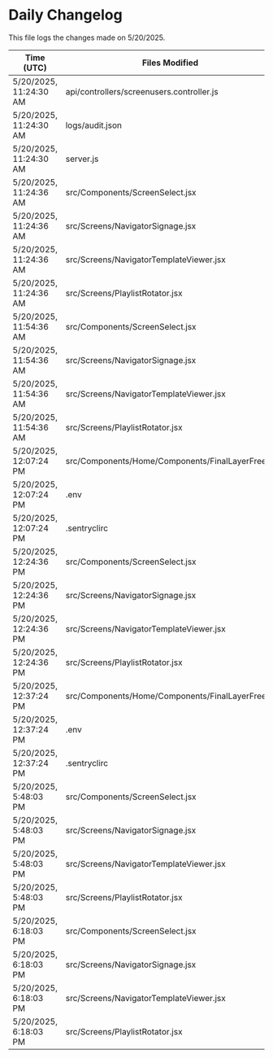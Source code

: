 # Daily Changelog

This file logs the changes made on 5/20/2025.

| Time (UTC)             | Files Modified                    | Changes (Addition/Deletion) |
|------------------------|-----------------------------------|-----------------------------|
| 5/20/2025, 11:24:30 AM | api/controllers/screenusers.controller.js | 4 Additions & 4 Deletions |
| 5/20/2025, 11:24:30 AM | logs/audit.json | 5 Additions & 5 Deletions |
| 5/20/2025, 11:24:30 AM | server.js | 8 Additions & 8 Deletions |
| 5/20/2025, 11:24:36 AM | src/Components/ScreenSelect.jsx | 5 Additions & 14 Deletions|
| 5/20/2025, 11:24:36 AM | src/Screens/NavigatorSignage.jsx | 177 Additions & 2 Deletions|
| 5/20/2025, 11:24:36 AM | src/Screens/NavigatorTemplateViewer.jsx | 0 Additions & 0 Deletions|
| 5/20/2025, 11:24:36 AM | src/Screens/PlaylistRotator.jsx | 0 Additions & 0 Deletions|
| 5/20/2025, 11:54:36 AM | src/Components/ScreenSelect.jsx | 5 Additions & 14 Deletions|
| 5/20/2025, 11:54:36 AM | src/Screens/NavigatorSignage.jsx | 177 Additions & 2 Deletions|
| 5/20/2025, 11:54:36 AM | src/Screens/NavigatorTemplateViewer.jsx | 0 Additions & 0 Deletions|
| 5/20/2025, 11:54:36 AM | src/Screens/PlaylistRotator.jsx | 0 Additions & 0 Deletions|
| 5/20/2025, 12:07:24 PM | src/Components/Home/Components/FinalLayerFree.js | 5 Additions & 5 Deletions|
| 5/20/2025, 12:07:24 PM | .env | 0 Additions & 0 Deletions|
| 5/20/2025, 12:07:24 PM | .sentryclirc | 0 Additions & 0 Deletions|
| 5/20/2025, 12:24:36 PM | src/Components/ScreenSelect.jsx | 5 Additions & 14 Deletions|
| 5/20/2025, 12:24:36 PM | src/Screens/NavigatorSignage.jsx | 177 Additions & 2 Deletions|
| 5/20/2025, 12:24:36 PM | src/Screens/NavigatorTemplateViewer.jsx | 0 Additions & 0 Deletions|
| 5/20/2025, 12:24:36 PM | src/Screens/PlaylistRotator.jsx | 0 Additions & 0 Deletions|
| 5/20/2025, 12:37:24 PM | src/Components/Home/Components/FinalLayerFree.js | 5 Additions & 5 Deletions|
| 5/20/2025, 12:37:24 PM | .env | 0 Additions & 0 Deletions|
| 5/20/2025, 12:37:24 PM | .sentryclirc | 0 Additions & 0 Deletions|
| 5/20/2025, 5:48:03 PM | src/Components/ScreenSelect.jsx | 5 Additions & 14 Deletions|
| 5/20/2025, 5:48:03 PM | src/Screens/NavigatorSignage.jsx | 177 Additions & 2 Deletions|
| 5/20/2025, 5:48:03 PM | src/Screens/NavigatorTemplateViewer.jsx | 0 Additions & 0 Deletions|
| 5/20/2025, 5:48:03 PM | src/Screens/PlaylistRotator.jsx | 0 Additions & 0 Deletions|
| 5/20/2025, 6:18:03 PM | src/Components/ScreenSelect.jsx | 5 Additions & 14 Deletions|
| 5/20/2025, 6:18:03 PM | src/Screens/NavigatorSignage.jsx | 177 Additions & 2 Deletions|
| 5/20/2025, 6:18:03 PM | src/Screens/NavigatorTemplateViewer.jsx | 0 Additions & 0 Deletions|
| 5/20/2025, 6:18:03 PM | src/Screens/PlaylistRotator.jsx | 0 Additions & 0 Deletions|
